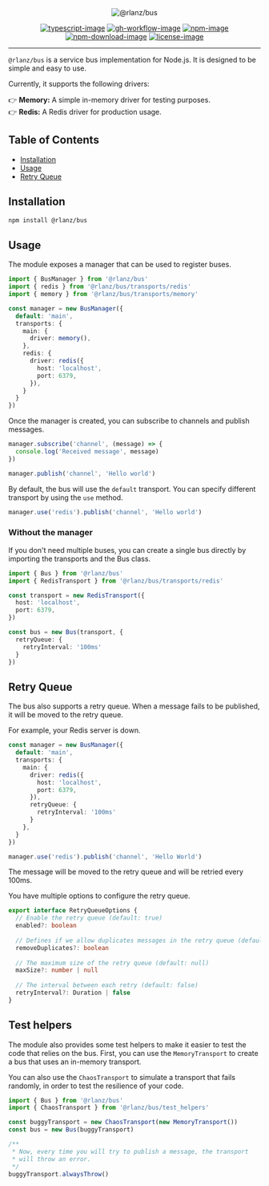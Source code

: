 <div align="center">
  <img src="https://github.com/RomainLanz/bus/assets/2793951/fb93dc3d-d05d-40e4-a66b-35bb2a161750" alt="@rlanz/bus">
</div>

<div align="center">

[![typescript-image]][typescript-url]
[![gh-workflow-image]][gh-workflow-url]
[![npm-image]][npm-url]
[![npm-download-image]][npm-download-url]
[![license-image]][license-url]

</div>

<hr />

`@rlanz/bus` is a service bus implementation for Node.js. It is designed to be simple and easy to use.

Currently, it supports the following drivers:

<p>
👉 <strong>Memory:</strong> A simple in-memory driver for testing purposes.<br />
👉 <strong>Redis:</strong> A Redis driver for production usage.
</p>

## Table of Contents

<!-- START doctoc generated TOC please keep comment here to allow auto update -->
<!-- DON'T EDIT THIS SECTION, INSTEAD RE-RUN doctoc TO UPDATE -->

- [Installation](#installation)
- [Usage](#usage)
- [Retry Queue](#retry-queue)

<!-- END doctoc generated TOC please keep comment here to allow auto update -->

## Installation

```bash
npm install @rlanz/bus
```

## Usage

The module exposes a manager that can be used to register buses.

```typescript
import { BusManager } from '@rlanz/bus'
import { redis } from '@rlanz/bus/transports/redis'
import { memory } from '@rlanz/bus/transports/memory'

const manager = new BusManager({
  default: 'main',
  transports: {
    main: {
      driver: memory(),
    },
    redis: {
      driver: redis({
        host: 'localhost',
        port: 6379,
      }),
    }
  }
})
```

Once the manager is created, you can subscribe to channels and publish messages.

```typescript
manager.subscribe('channel', (message) => {
  console.log('Received message', message)
})

manager.publish('channel', 'Hello world')
```

By default, the bus will use the `default` transport. You can specify different transport by using the `use` method.

```typescript
manager.use('redis').publish('channel', 'Hello world')
```

### Without the manager

If you don't need multiple buses, you can create a single bus directly by importing the transports and the Bus class.

```typescript
import { Bus } from '@rlanz/bus'
import { RedisTransport } from '@rlanz/bus/transports/redis'

const transport = new RedisTransport({
  host: 'localhost',
  port: 6379,
})

const bus = new Bus(transport, {
  retryQueue: {
    retryInterval: '100ms'
  }
})
```

## Retry Queue

The bus also supports a retry queue. When a message fails to be published, it will be moved to the retry queue.

For example, your Redis server is down.

```typescript
const manager = new BusManager({
  default: 'main',
  transports: {
    main: {
      driver: redis({
        host: 'localhost',
        port: 6379,
      }),
      retryQueue: {
        retryInterval: '100ms'
      }
    },
  }
})

manager.use('redis').publish('channel', 'Hello World')
```

The message will be moved to the retry queue and will be retried every 100ms.

You have multiple options to configure the retry queue.

```typescript
export interface RetryQueueOptions {
  // Enable the retry queue (default: true)
  enabled?: boolean
  
  // Defines if we allow duplicates messages in the retry queue (default: true)
  removeDuplicates?: boolean
  
  // The maximum size of the retry queue (default: null)
  maxSize?: number | null
  
  // The interval between each retry (default: false)
  retryInterval?: Duration | false
}
```

## Test helpers

The module also provides some test helpers to make it easier to test the code that relies on the bus. First, you can use the `MemoryTransport` to create a bus that uses an in-memory transport.

You can also use the `ChaosTransport` to simulate a transport that fails randomly, in order to test the resilience of your code.

```ts
import { Bus } from '@rlanz/bus'
import { ChaosTransport } from '@rlanz/bus/test_helpers'

const buggyTransport = new ChaosTransport(new MemoryTransport())
const bus = new Bus(buggyTransport)

/**
 * Now, every time you will try to publish a message, the transport 
 * will throw an error.
 */
buggyTransport.alwaysThrow()
```

[gh-workflow-image]: https://img.shields.io/github/actions/workflow/status/romainlanz/bus/test.yml?branch=main&style=for-the-badge
[gh-workflow-url]: https://github.com/romainlanz/bus/actions/workflows/test.yml
[npm-image]: https://img.shields.io/npm/v/@rlanz/bus.svg?style=for-the-badge&logo=npm
[npm-url]: https://www.npmjs.com/package/@rlanz/bus
[npm-download-image]: https://img.shields.io/npm/dm/@rlanz/bus?style=for-the-badge
[npm-download-url]: https://www.npmjs.com/package/@rlanz/bus
[typescript-image]: https://img.shields.io/badge/Typescript-294E80.svg?style=for-the-badge&logo=typescript
[typescript-url]: https://www.typescriptlang.org
[license-image]: https://img.shields.io/npm/l/@rlanz/bus?color=blueviolet&style=for-the-badge
[license-url]: LICENSE.md
